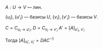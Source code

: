 $A:U\to V$ — лин.

$\{ u_{i} \}, \{ u'_{i} \}$ — базисы $U$, $\{ v_{i} \}, \{ v'_{i} \}$ — базисы $V$.

$C=C_{u_{i}\to u'_{i}},\ D=C_{v_{i}\to v'_{i}}$
$A'=[A]_{u'_{i},\ v'_{i}}$

Тогда $[A]_{u_{i}',\ v_{i}'}=DAC^{-1}$
